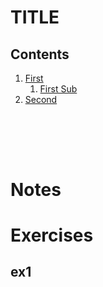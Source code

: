 # TITLE

## Contents

1. [First](#1)
    1. [First Sub](#11)
2. [Second](#2)

<a name="1"></a>

<br></br>
<a name="2"></a>
-------------------------------------------------------------------------------

# Notes



# Exercises

## ex1



